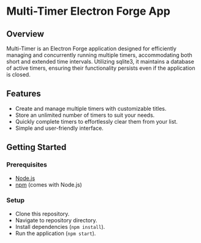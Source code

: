 # Multi-Timer Electron Forge App

## Overview

Multi-Timer is an Electron Forge application designed for efficiently managing and concurrently running multiple timers, accommodating both short and extended time intervals. Utilizing sqlite3, it maintains a database of active timers, ensuring their functionality persists even if the application is closed.

## Features

- Create and manage multiple timers with customizable titles.
- Store an unlimited number of timers to suit your needs.
- Quickly complete timers to effortlessly clear them from your list.
- Simple and user-friendly interface.

## Getting Started

### Prerequisites

- [Node.js](https://nodejs.org/)
- [npm](https://www.npmjs.com/) (comes with Node.js)

### Setup
- Clone this repository.
- Navigate to repository directory.
- Install dependencies (`npm install`).
- Run the application (`npm start`).


